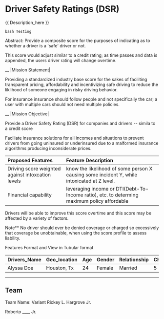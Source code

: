 # Driver Safety Ratings (DSR)
{{ Description_here }}

``bash
 Testing
``

Abstract: 
Provide a composite score for the purposes of indicating as to whether a driver is a 'safe' driver or not.


This score would adjust similar to a credit rating; as time passes and data is appended, the users driver rating will change overtime.

__
|Mission Statement|


Providing a standardized industry base score for the sakes of faciliting transparent pricing, affordability and incentivizing safe driving to reduce the liklihood of someone engaging in risky driving behavior.

For insurance insurance should follow people and not specifically the car; a user with multiple cars should not need multiple policies.

__
|Mission Objective|


Provide a Driver Safety Rating (DSR) for companies and drivers -- simila to a credit score


Faciliate insurance solutions for all incomes and situations to prevent drivers from going uninsured or underinsured due to a malformed insurance algorithms producing inconsiderate prices.


|**Proposed Features**|Feature Description|
|:--|:--|
|Driving score weighted against intoxcation levels| know the likelihood of some person X causing some incident Y, while intoxicated at Z level.
|Financial capability| leveraging income or DTI(Debt-To-Income ratio), etc. to determing maximum policy affordable 

Drivers will be able to improve this score overtime and this score may be affected by a variety of factors.

Note**
No driver should ever be denied coverage or charged so excessively that coverage be unobtainable, when using the score profile to assess liability.


Features Format and View in Tubular format


|Drivers_Name|Geo_location|Age|Gender|Relationship|Children|Education_Level|Education_Specializtion|Annual_Income|Debt|DTI_ratio|Intoxication_risk|Disability|Vision|Criminal_History|Criminal_Status|Auto_Claims_for_Bodily_Injury|Auto_Claims_for_Property_Damage|Auto_Claims_for_uninsured_motorist_bodily_injury|Auto_Claims_for_comprehensive|Auto_Claims_for_collission|Miles_driven|
|:--|:--|:-|:--|:--|:--|:--|:--|:--|:--|:--|:--|:--|:--|:--|:--|:--|:--|:--|:--|:--|:--|
|Alyssa Doe|Houston, Tx|24|Female|Married|5|Bachelor|Arts|300000|33777|0.11259|0.09|None|2020|None|None|0|0|0|0|0|3400|

---
Team
---
Team Name: Variant
Rickey L. Hargrove Jr.

Roberto ____ Jr.
